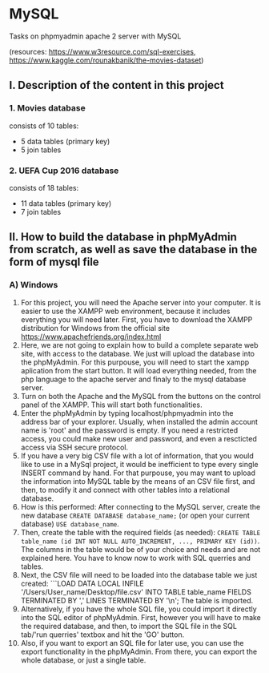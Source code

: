 # MySQL
Tasks on phpmyadmin apache 2 server with MySQL 

(resources: https://www.w3resource.com/sql-exercises, https://www.kaggle.com/rounakbanik/the-movies-dataset)

## I. Description of the content in this project

### 1. Movies database
consists of 10 tables:
- 5 data tables (primary key)
- 5 join tables

### 2. UEFA Cup 2016 database
consists of 18 tables:
- 11 data tables (primary key)
- 7 join tables

## II. How to build the database in phpMyAdmin from scratch, as well as save the database in the form of mysql file

### A) Windows

1. For this project, you will need the Apache server into your computer. It is easier to use the XAMPP web environment, because it includes everything you will need later. First, you have to download the XAMPP distribution for Windows from the official site https://www.apachefriends.org/index.html
2. Here, we are not going to explain how to build a complete separate web site, with access to the database. We just will upload the database into the phpMyAdmin. For this purpouse, you will need to start the xampp aplication from the start button. It will load everything needed, from the php language to the apache server and finaly to the mysql database server.
3. Turn on both the Apache and the MySQL from the buttons on the control panel of the XAMPP. This will start both functionalities.
4. Enter the phpMyAdmin by typing localhost/phpmyadmin into the address bar of your explorer. Usually, when installed the admin account name is 'root' and the password is empty. If you need a restricted access, you could make new user and password, and even a rescticted access via SSH secure protocol. 
5. If you have a very big CSV file with a lot of information, that you would like to use in a MySql project, it would be inefficient to type every single INSERT command by hand. For that purpouse, you may want to upload the information into MySQL table by the means of an CSV file first, and then, to modify it and connect with other tables into a relational database. 
6. How is this performed: After connecting to the MySQL server, create the new database ``` CREATE DATABASE database_name; ``` (or open your current database) ```USE database_name```.
7. Then, create the table with the required fields (as needed): ```CREATE TABLE table_name (id INT NOT NULL AUTO_INCREMENT, ..., PRIMARY KEY (id))```. The columns in the table would be of your choice and needs and are not explained here. You have to know now to work with SQL querries and tables.
8. Next, the CSV file will need to be loaded into the database table we just created: ```LOAD DATA LOCAL INFILE '/Users/User_name/Desktop/file.csv' INTO TABLE table_name FIELDS TERMINATED BY ',' LINES TERMINATED BY '\n'; The table is imported.
9. Alternatively, if you have the whole SQL file, you could import it directly into the SQL editor of phpMyAdmin. First, however you will have to make the required database, and then, to import the SQL file in the SQL tab/'run querries' textbox and hit the 'GO' button.
10. Also, if you want to export an SQL file for later use, you can use the export functionality in the phpMyAdmin. From there, you can export the whole database, or just a single table.
